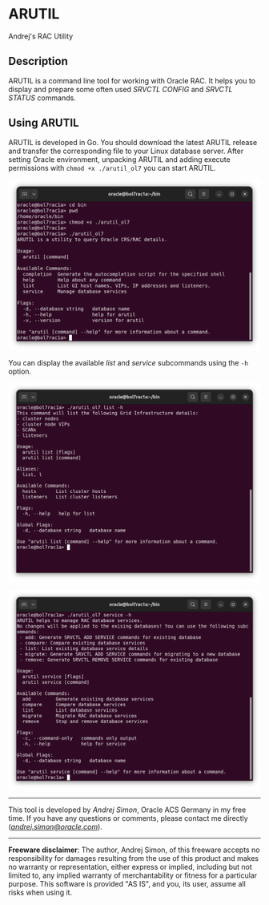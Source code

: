 # ARUTIL
Andrej's RAC Utility

## Description

ARUTIL is a command line tool for working with Oracle RAC. It helps you to display and prepare some often used *SRVCTL CONFIG* and *SRVCTL STATUS* commands.

## Using ARUTIL

ARUTIL is developed in Go. You should download the latest ARUTIL release and transfer the corresponding file to your Linux database server. After setting Oracle environment, unpacking ARUTIL and adding execute permissions with `chmod +x ./arutil_ol7` you can start ARUTIL.


![Start ARUTIL](https://github.com/asimondev/arutil/blob/main/screenshots/arutil_start.png)

You can display the available *list* and *service* subcommands using the `-h` option.

![ARUTIL list help](https://github.com/asimondev/arutil/blob/main/screenshots/arutil_list_help.png)

![ARUTIL service help](https://github.com/asimondev/arutil/blob/main/screenshots/arutil_service_help.png)

***

This tool is developed by *Andrej Simon*, Oracle ACS Germany in my free time. If you have any 
questions or comments, please contact me directly (*andrej.simon@oracle.com*).

***

**Freeware disclaimer**: The author, Andrej Simon, of this freeware accepts no responsibility for damages resulting from the use of this product and makes no warranty or representation, either express or implied, including but not limited to, any implied warranty of merchantability or fitness for a particular purpose. This software is provided "AS IS", and you, its user, 
assume all risks when using it.
